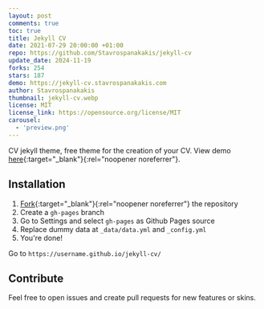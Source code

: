 ```yaml
---
layout: post
comments: true
toc: true
title: Jekyll CV
date: 2021-07-29 20:00:00 +01:00
repo: https://github.com/Stavrospanakakis/jekyll-cv
update_date: 2024-11-19
forks: 254
stars: 187
demo: https://jekyll-cv.stavrospanakakis.com
author: Stavrospanakakis
thumbnail: jekyll-cv.webp
license: MIT
license_link: https://opensource.org/license/MIT
carousel:
  - 'preview.png'
---
```


CV jekyll theme, free theme for the creation of your CV. View demo [here](https://jekyll-cv.stavrospanakakis.com/){:target="_blank"}{:rel="noopener noreferrer"}.

## Installation

1. [Fork](https://github.com/stavrospanakakis/jekyll-cv/fork){:target="_blank"}{:rel="noopener noreferrer"} the repository
2. Create a `gh-pages` branch
3. Go to Settings and select `gh-pages` as Github Pages source
4. Replace dummy data at `_data/data.yml` and `_config.yml`
5. You're done!

Go to `https://username.github.io/jekyll-cv/`

## Contribute

Feel free to open issues and create pull requests for new features or skins.
